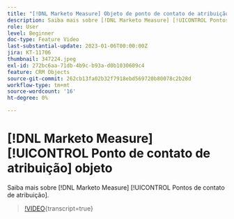 ```yaml
---
title: "[!DNL Marketo Measure] Objeto de ponto de contato de atribuição"
description: Saiba mais sobre [!DNL Marketo Measure] [!UICONTROL Pontos de contato de atribuição].
role: User
level: Beginner
doc-type: Feature Video
last-substantial-update: 2023-01-06T00:00:00Z
jira: KT-11706
thumbnail: 347224.jpeg
exl-id: 272bc6aa-71db-4b9c-b93a-d0b1030609c4
feature: CRM Objects
source-git-commit: 262cb13fa02b32f7918ebd569720b80078c2b28d
workflow-type: tm+mt
source-wordcount: '16'
ht-degree: 0%

---
```


# [!DNL Marketo Measure] [!UICONTROL Ponto de contato de atribuição] objeto

Saiba mais sobre [!DNL Marketo Measure] [!UICONTROL Pontos de contato de atribuição].

>[!VIDEO](https://video.tv.adobe.com/v/347224/?learn=on){transcript=true}
